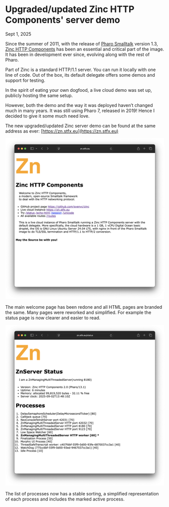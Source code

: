 # Upgraded/updated Zinc HTTP Components' server demo

Sept 1, 2025

Since the summer of 2011, with the release of [Pharo Smalltalk](https://www.pharo.org) version 1.3, 
[Zinc HTTP Components](https://github.com/svenvc/zinc) has been an essential and critical part of the image. 
It has been in development ever since, evolving along with the rest of Pharo.

Part of Zinc is a standard HTTP/1.1 server. 
You can run it locally with one line of code. 
Out of the box, its default delegate offers some demos and support for testing.

In the spirit of eating your own dogfood, a live cloud demo was set up, publicly hosting the same setup.

However, both the demo and the way it was deployed haven’t changed much in many years. 
It was still using Pharo 7, released in 2019! 
Hence I decided to give it some much need love.

The new upgraded/updated Zinc server demo can be found at the same address as ever: 
[https://zn.stfx.eu](https://zn.stfx.eu)

![the new zinc server demo welcome page](2025-09-01-new-zn.stfx.eu.png)

The main welcome page has been redone and all HTML pages are branded the same. 
Many pages were reworked and simplified. 
For example the status page is now clearer and easier to read.

![the new zinc server demo status page](2025-09-01-new-zinc-server-status.png)

The list of processes now has a stable sorting, 
a simplified representation of each process 
and includes the marked active process.

